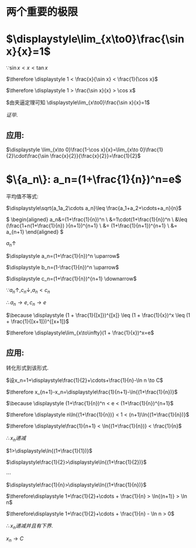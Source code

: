 # 两个重要的极限

# $\displaystyle\lim_{x\to0}\frac{\sin x}{x}=1$

$\because \sin x< x < \tan x$

$\therefore \displaystyle 1 < \frac{x}{\sin x} < \frac{1}{\cos x}$

$\therefore \displaystyle 1 > \frac{\sin x}{x} > \cos x$

$由夹逼定理可知 \displaystyle\lim_{x\to0}\frac{\sin x}{x}=1$

$证毕.$

## 应用:

$\displaystyle \lim_{x\to 0}\frac{1-\cos x}{x}=\lim_{x\to 0}\frac{1}{2}\cdot\frac{\sin \frac{x}{2}}{\frac{x}{2}}=\frac{1}{2}$



# $\{a_n\}: a_n=(1+\frac{1}{n})^n=e$

平均值不等式:

$\displaystyle\sqrt{a_1a_2\cdots a_n}\leq \frac{a_1+a_2+\cdots+a_n}{n}$

$
\begin{aligned}
a_n&=(1+\frac{1}{n})^n \\
&=1\cdot(1+\frac{1}{n})^n \\
&\leq (\frac{1+n(1+\frac{1}{n}) }{n+1})^{n+1} \\
&= (1+\frac{1}{n+1})^{n+1} \\
&= a_{n+1}
\end{aligned}
$

$a_n \uparrow$

$\displaystyle a_n=(1+\frac{1}{n})^n \uparrow$

$\displaystyle b_n=(1-\frac{1}{n})^n \uparrow$

$\displaystyle c_n=(1+\frac{1}{n})^{n+1} \downarrow$

$\because a_n \uparrow, c_n \downarrow , a_n < c_n$

$\therefore a_n \to e, c_n \to e$

$\because \displaystyle (1 + \frac{1}{[x]})^{[x]} \leq (1 + \frac{1}{x})^x \leq (1 + \frac{1}{[x+1]})^{[x+1]}$

$\therefore \displaystyle\lim_{x\to\infty}(1 + \frac{1}{x})^x=e$


## 应用:

转化形式到该形式.

$设x_n=1+\displaystyle\frac{1}{2}+\cdots+\frac{1}{n}-\ln n \to C$

$\therefore x_{n+1}-x_n=\displaystyle\frac{1}{n+1}-\ln{(1+\frac{1}{n})}$

$\because \displaystyle (1+\frac{1}{n})^n < e < (1+\frac{1}{n})^{n+1}$

$\therefore \displaystyle n\ln{(1+\frac{1}{n})} < 1 < (n+1)\ln{(1+\frac{1}{n})}$

$\therefore \displaystyle\frac{1}{n+1} < \ln{(1+\frac{1}{n})} < \frac{1}{n}$

$\therefore x_n 递减$

$1>\displaystyle\ln{(1+\frac{1}{1})}$

$\displaystyle\frac{1}{2}>\displaystyle\ln{(1+\frac{1}{2})}$

$\cdots$

$\displaystyle\frac{1}{n}>\displaystyle\ln{(1+\frac{1}{n})}$

$\therefore\displaystyle 1+\frac{1}{2}+\cdots + \frac{1}{n} > \ln{(n+1)} > \ln n$

$\therefore\displaystyle 1+\frac{1}{2}+\cdots + \frac{1}{n} - \ln n > 0$

$\therefore x_n递减并且有下界.$

$x_n \to C$